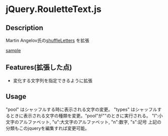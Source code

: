 # jQuery.RouletteText.js

## Description

Martin Angelov氏の[shuffleLetters](http://tutorialzine.com/2011/09/shuffle-letters-effect-jquery/)
を拡張

[sample](http://github.com/MomiYama/jQuery.RouletteText.js/sample.html)

## Features(拡張した点)
- 変化する文字列を指定できるように拡張

## Usage
 "pool" はシャッフルする時に表示される文字の変更。
 "types" はシャッフルするときに表示される文字の種類を変更。"pool"が""のときに実行される。
   "l":小文字のアルファベット, "u":大文字のアルファベット, "n":数字, "s":記号
   上記の分類もこのjqueryを編集すれば変更可能。
